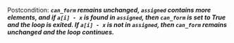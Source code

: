 Postcondition: ***`can_form` remains unchanged, `assigned` contains more elements, and if `a[i] - x` is found in `assigned`, then `can_form` is set to True and the loop is exited. If `a[i] - x` is not in `assigned`, then `can_form` remains unchanged and the loop continues.***
